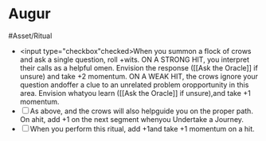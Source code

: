 # Augur
#Asset/Ritual

- <input type="checkbox"checked>When you summon a flock of crows and ask a single question, roll +wits. ON A STRONG HIT, you interpret their calls as a helpful omen. Envision the response ([[Ask the Oracle]] if unsure) and take +2 momentum. ON A WEAK HIT, the crows ignore your question andoffer a clue to an unrelated problem oropportunity in this area. Envision whatyou learn ([[Ask the Oracle]] if unsure),and take +1 momentum.
- <input type="checkbox">As above, and the crows will also helpguide you on the proper path. On ahit, add +1 on the next segment whenyou Undertake a Journey.
- <input type="checkbox">When you perform this ritual, add +1and take +1 momentum on a hit.
